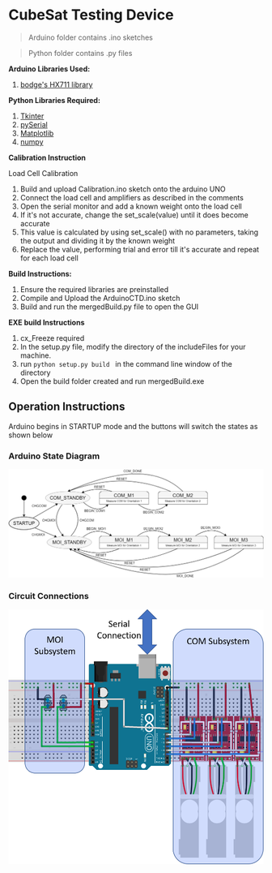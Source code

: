 # CubeSat Testing Device

> Arduino folder contains .ino sketches

> Python folder contains .py files 

**Arduino Libraries Used:**
1. [bodge's HX711 library](https://github.com/bogde/HX711)


**Python Libraries Required:**
1. [Tkinter](https://wiki.python.org/moin/TkInter)
2. [pySerial](https://github.com/pyserial/pyserial)
3. [Matplotlib](https://matplotlib.org/)
4. [numpy](http://www.numpy.org/)

**Calibration Instruction**

Load Cell Calibration
1. Build and upload Calibration.ino sketch onto the arduino UNO
2. Connect the load cell and amplifiers as described in the comments
3. Open the serial monitor and add a known weight onto the load cell
4. If it's not accurate, change the set_scale(value) until it does become accurate
5. This value is calculated by using set_scale() with no parameters, taking the output and dividing it by the known weight
6. Replace the value, performing trial and error till it's accurate and repeat for each load cell

**Build Instructions:**
1. Ensure the required libraries are preinstalled
2. Compile and Upload the ArduinoCTD.ino sketch
3. Build and run the mergedBuild.py file to open the GUI

**EXE build Instructions**
1. cx_Freeze required
2. In the setup.py file, modify the directory of the includeFiles for your machine. 
3. run ```python setup.py build ``` in the command line window of the directory
4. Open the build folder created and run mergedBuild.exe

## Operation Instructions
Arduino begins in STARTUP mode and the buttons will switch the states as shown below

### Arduino State Diagram
![StateDiagram with no Calibration](https://github.com/zhenghung/CTD-GUI/blob/master/Images/CTD_StateDiagram.png)

### Circuit Connections 
![Fritzing Diagram](https://github.com/zhenghung/CTD-GUI/blob/master/Images/CTD_SubsystemV2.png)
